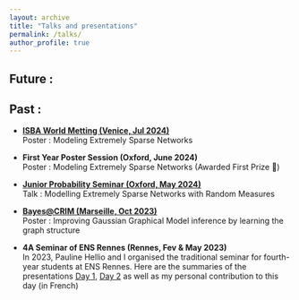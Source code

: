 ```yaml
---
layout: archive
title: "Talks and presentations"
permalink: /talks/
author_profile: true
---
```


## Future :



## Past :

- **[ISBA World Metting (Venice, Jul 2024)](https://www.unive.it/web/en/2208/home)** \
Poster : Modeling Extremely Sparse Networks

- **First Year Poster Session (Oxford, June 2024)** \
Poster : Modeling Extremely Sparse Networks (Awarded First Prize 🥇)


- **[Junior Probability Seminar (Oxford, May 2024)](https://talks.ox.ac.uk/talks/series/id/a1fca4a2-7a77-4fa8-94aa-d9a817bce157)** \
Talk : Modelling Extremely Sparse Networks with Random Measures

- **[Bayes@CRIM (Marseille, Oct 2023)](https://bayesatcirm.github.io/2023/)** \
Poster : Improving Gaussian Graphical Model inference by learning the graph structure <a href="https://valentinkil.github.io/files/pdf/PosterMarseille.pdf" class="special-link"><i class="fas fa-fw fa-file-pdf zoom" aria-hidden="true"></i></a>

- **4A Seminar of ENS Rennes (Rennes, Fev & May 2023)** \
In 2023, Pauline Hellio and I organised the traditional seminar for fourth-year students at ENS Rennes. Here are the summaries of the presentations [Day 1](/files/pdf/Journee4A.pdf), [Day 2](/files/pdf/Journee4A2.pdf) as well as my personal contribution to this day (in French) <a href="https://valentinkil.github.io/files/pdf/LGN.pdf" class="special-link"><i class="fas fa-fw fa-file-pdf zoom" aria-hidden="true"></i></a>



